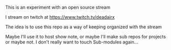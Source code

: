 This is an experiment with an open source stream

I stream on twitch at https://www.twitch.tv/deadairx

The idea is to use this repo as a way of keeping organized with the stream

Maybe I'll use it to host show note, or maybe I'll make sub repos for projects
or maybe not. I don't really want to touch Sub-modules again...


